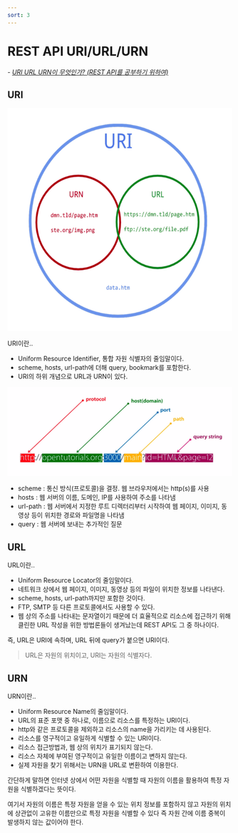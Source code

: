 ```yaml
---
sort: 3
---
```


# REST API URI/URL/URN

*- [URI URL URN이 무엇인가? (REST API를 공부하기 위하여)](https://backhero.tistory.com/7)*

## URI

<img src="uri.png"  width="600" height="500">

URI이란..

* Uniform Resource Identifier, 통합 자원 식별자의 줄임말이다.
* scheme, hosts, url-path에 더해 query, bookmark를 포함한다.
* URI의 하위 개념으로 URL과 URN이 있다.

<img src="uri2.png"  width="600" height="200">

* scheme : 통신 방식(프로토콜)을 결정. 웹 브라우저에서는 http(s)를 사용
* hosts : 웹 서버의 이름, 도메인, IP를 사용하여 주소를 나타냄
* url-path : 웹 서버에서 지정한 루트 디렉터리부터 시작하여 웹 페이지, 이미지, 동영상 등이 위치한 경로와 파일명을 나타냄
* query : 웹 서버에 보내는 추가적인 질문

## URL

URL이란..

* Uniform Resource Locator의 줄임말이다.
* 네트워크 상에서 웹 페이지, 이미지, 동영상 등의 파일이 위치한 정보를 나타낸다.
* scheme, hosts, url-path까지만 포함한 것이다.
* FTP, SMTP 등 다른 프로토콜에서도 사용할 수 있다.
* 웹 상의 주소를 나타내는 문자열이기 때문에 더 효율적으로 리소스에 접근하기 위해 클린한 URL 작성을 위한 방법론들이 생겨났는데 REST API도 그 중 하나이다.

즉, URL은 URI에 속하며, URL 뒤에 query가 붙으면 URI이다.

> URL은 자원의 위치이고, URI는 자원의 식별자다.

## URN

URN이란..

* Uniform Resource Name의 줄임말이다.
* URL의 표준 포맷 중 하나로, 이름으로 리소스를 특정하는 URI이다.
* http와 같은 프로토콜을 제외하고 리소스의 name을 가리키는 데 사용된다.
* 리소스를 영구적이고 유일하게 식별할 수 있는 URI이다.
* 리소스 접근방법과, 웹 상의 위치가 표기되지 않는다.
* 리소스 자체에 부여된 영구적이고 유일한 이름이고 변하지 않는다.
* 실제 자원을 찾기 위해서는 URN을 URL로 변환하여 이용한다.

간단하게 말하면 인터넷 상에서 어떤 자원을 식별할 때 자원의 이름을 활용하여 특정 자원을 식별하겠다는 뜻이다.

여기서 자원의 이름은 특정 자원을 얻을 수 있는 위치 정보를 포함하지 않고 자원의 위치에 상관없이 고유한 이름만으로 특정 자원을 식별할 수 있다 즉 자원 간에 이름 중복이 발생하지 않는 값이어야 한다.